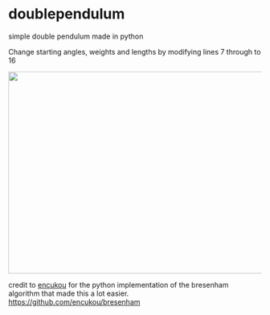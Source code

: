 # doublependulum
simple double pendulum made in python

Change starting angles, weights and lengths by modifying lines 7 through to 16

<img src="https://media.giphy.com/media/20PzHMSIKvOsltHDrp/giphy.gif" width="720" height="402"/>

credit to [encukou](https://github.com/encukou) for the python implementation of the bresenham algorithm that made this a lot easier.
https://github.com/encukou/bresenham
